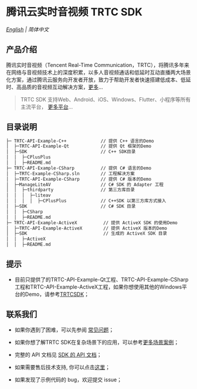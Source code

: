 # 腾讯云实时音视频 TRTC SDK

_[English](README.md) | 简体中文_

## 产品介绍

腾讯实时音视频（Tencent Real-Time Communication，TRTC），将腾讯多年来在网络与音视频技术上的深度积累，以多人音视频通话和低延时互动直播两大场景化方案，通过腾讯云服务向开发者开放，致力于帮助开发者快速搭建低成本、低延时、高品质的音视频互动解决方案，[更多](https://cloud.tencent.com/document/product/647/16788)...

> TRTC SDK 支持Web、Android、iOS、Windows、Flutter、小程序等所有主流平台， [更多平台](https://github.com/LiteAVSDK?q=TRTC_&type=all&sort=)...


## 目录说明

```bash
├─ TRTC-API-Example-C++             // 提供 C++ 语言的Demo
│  ├─TRTC-API-Example-Qt            // 提供 Qt 框架的Demo
│  ├─SDK                            // C++ SDK目录
│  │  ├─CPlusPlus
│  │  ├─README.md
├─ TRTC-API-Example-CSharp          // 提供 C# 语言的Demo
│  ├─TRTC-Example-CSharp.sln        // 工程解决方案
│  ├─TRTC-API-Example-CSharp        // 提供 C# 版本的Demo
│  ├─ManageLiteAV                   // C# SDK 的 Adapter 工程
│  │  ├─thirdparty                  // 第三方库目录
│  │  │  ├─liteav              
│  │  │  │  ├─CPlusPlus             // C++SDK 以第三方库方式接入   
│  ├─SDK                            // C# SDK 目录
│  │  ├─CSharp              
│  │  ├─README.md
├─ TRTC-API-Example-ActiveX          // 提供 ActiveX SDK 的使用Demo
│  ├─TRTC-API-Example-ActiveX        // 提供 ActiveX 版本的Demo
│  ├─SDK                             // 生成的 ActiveX SDK 目录
│  │  ├─ActiveX              
│  │  ├─README.md
```



## 提示

- 目前只提供了的TRTC-API-Example-Qt工程、TRTC-API-Example-CSharp工程和TRTC-API-Example-ActiveX工程，如果你想使用其他的Windows平台的Demo，请参考[TRTCSDK](https://github.com/tencentyun/TRTCSDK)；



## 联系我们
- 如果你遇到了困难，可以先参阅 [常见问题](https://cloud.tencent.com/document/product/647/43018)；

- 如果你想了解TRTC SDK在复杂场景下的应用，可以参考[更多场景案例](https://cloud.tencent.com/document/product/647/57486)；

- 完整的 API 文档见 [SDK 的 API 文档](https://cloud.tencent.com/document/product/647/32268)；
- 如果需要售后技术支持, 你可以点击[这里](https://cloud.tencent.com/document/product/647/19906)；
- 如果发现了示例代码的 bug，欢迎提交 issue；
